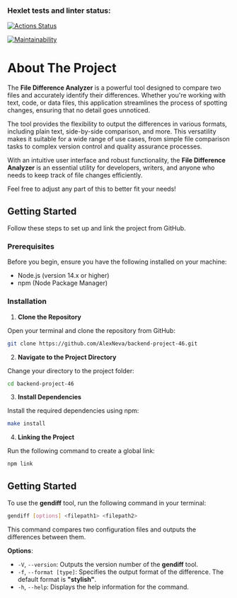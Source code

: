 ### Hexlet tests and linter status:

[![Actions Status](https://github.com/AlexNeva/backend-project-46/actions/workflows/hexlet-check.yml/badge.svg)](https://github.com/AlexNeva/backend-project-46/actions)

[![Maintainability](https://api.codeclimate.com/v1/badges/163df6c5df78b47a2ed7/maintainability)](https://codeclimate.com/github/AlexNeva/backend-project-46/maintainability)

# About The Project

The **File Difference Analyzer** is a powerful tool designed to compare two files and accurately identify their differences. Whether you're working with text, code, or data files, this application streamlines the process of spotting changes, ensuring that no detail goes unnoticed.

The tool provides the flexibility to output the differences in various formats, including plain text, side-by-side comparison, and more. This versatility makes it suitable for a wide range of use cases, from simple file comparison tasks to complex version control and quality assurance processes.

With an intuitive user interface and robust functionality, the **File Difference Analyzer** is an essential utility for developers, writers, and anyone who needs to keep track of file changes efficiently.

Feel free to adjust any part of this to better fit your needs!

## Getting Started

Follow these steps to set up and link the project from GitHub.

### Prerequisites

Before you begin, ensure you have the following installed on your machine:

- Node.js (version 14.x or higher)
- npm (Node Package Manager)

### Installation

1. **Clone the Repository**

Open your terminal and clone the repository from GitHub:

```sh
git clone https://github.com/AlexNeva/backend-project-46.git
```

2. **Navigate to the Project Directory**

Change your directory to the project folder:

```sh
cd backend-project-46
```

3. **Install Dependencies**

Install the required dependencies using npm:

```sh
make install
```

4. **Linking the Project**

Run the following command to create a global link:

```sh
npm link
```

## Getting Started

To use the **gendiff** tool, run the following command in your terminal:

```sh
gendiff [options] <filepath1> <filepath2>
```

This command compares two configuration files and outputs the differences between them.

**Options**:

- `-V`, `--version`: Outputs the version number of the **gendiff** tool.
- `-f`, `--format [type]`: Specifies the output format of the difference. The default format is **"stylish"**.
- `-h`, `--help`: Displays the help information for the command.

